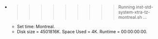 * >>>>>>>>> Running inst-std-system-xtra-tz-montreal.sh ...
  * Set time: Montreal.
  * Disk size = 4501816K. Space Used = 4K. Runtime = 00:00:00:00.
